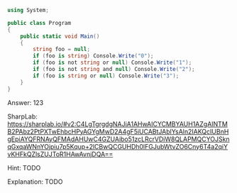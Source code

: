```cs
using System;

public class Program
{
    public static void Main()
    {
        string foo = null;
        if (foo is string) Console.Write("0");
        if (foo is not string or null) Console.Write("1");
        if (foo is not string and null) Console.Write("2");
        if (foo is string or null) Console.Write("3");
    }
}

```

Answer: 123

SharpLab: https://sharplab.io/#v2:C4LgTgrgdgNAJiA1AHwAICYCMBYAUH1AZgAINTMB2PAbz2PtPXTwEhbcHPyAGYgMwD2A4gF5iUCABtJAblYsAln2IAKQcIUBnHgEpiAYQFRNAyQFMAdAHUwC4GZUAibo51zcLRcrVDiW8QLAPMQCYOJSknqGxqaWNnYOjpiu7p5Kqup+2lCBwQCGUHDh0lFGJubWtvZO6Cny6T4a2qiYvKHFkQZlsZUJToR1HAwAvnjDQA==

Hint:
TODO

Explanation:
TODO
